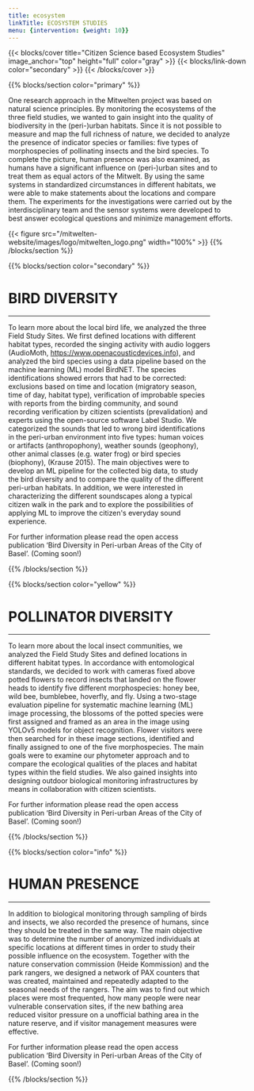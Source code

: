 ```yaml
---
title: ecosystem
linkTitle: ECOSYSTEM STUDIES 
menu: {intervention: {weight: 10}}
---
```


{{< blocks/cover title="Citizen Science based Ecosystem Studies" image_anchor="top" height="full" color="gray" >}}
{{< blocks/link-down color="secondary" >}}
{{< /blocks/cover >}}

<!-- New Section -->

{{% blocks/section color="primary" %}}
<div class="mx-auto" style="width: 90%">


One research approach in the Mitwelten project was based on natural science principles. By monitoring the ecosystems of the three field studies, we wanted to gain insight into the quality of biodiversity in the (peri-)urban habitats. Since it is not possible to measure and map the full richness of nature, we decided to analyze the presence of indicator species or families: five types of morphospecies of pollinating insects and the bird species. To complete the picture, human presence was also examined, as humans have a significant influence on (peri-)urban sites and to treat them as equal actors of the Mitwelt. By using the same systems in standardized circumstances in different habitats, we were able to make statements about the locations and compare them. The experiments for the investigations were carried out by the interdisciplinary team and the sensor systems were developed to best answer ecological questions and minimize management efforts.


{{< figure src="/mitwelten-website/images/logo/mitwelten_logo.png" width="100%" >}}
{{% /blocks/section %}}



<!-- New Section -->

{{% blocks/section color="secondary" %}}
<div class="mx-auto" style="width: 90%">
  <h1 class="text-center">BIRD DIVERSITY</h1>

---

To learn more about the local bird life, we analyzed the three Field Study Sites. We first defined locations with different habitat types, recorded the singing activity with audio loggers (AudioMoth, https://www.openacousticdevices.info), and analyzed the bird species using a data pipeline based on the machine learning (ML) model BirdNET. The species identifications showed errors that had to be corrected: exclusions based on time and location (migratory season, time of day, habitat type), verification of improbable species with reports from the birding community, and sound recording verification by citizen scientists (prevalidation) and experts using the open-source software Label Studio. We categorized the sounds that led to wrong bird identifications in the peri-urban environment into five types: human voices or artifacts (anthropophony), weather sounds (geophony), other animal classes (e.g. water frog) or bird species (biophony), (Krause 2015). 
The main objectives were to develop an ML pipeline for the collected big data, to study the bird diversity and to compare the quality of the different peri-urban habitats. In addition, we were interested in characterizing the different soundscapes along a typical citizen walk in the park and to explore the possibilities of applying ML to improve the citizen's everyday sound experience.

For further information please read the open access publication ‘Bird Diversity in Peri-urban Areas of the City of Basel’. (Coming soon!)


</div>
{{% /blocks/section %}}




<!-- New Section -->

{{% blocks/section color="yellow" %}}

<div class="mx-auto" style="width: 90%">
  <h1 class="text-center">POLLINATOR DIVERSITY</h1>

----

To learn more about the local insect communities, we analyzed the Field Study Sites and defined locations in different habitat types. In accordance with entomological standards, we decided to work with cameras fixed above potted flowers to record insects that landed on the flower heads to identify five different morphospecies: honey bee, wild bee, bumblebee, hoverfly, and fly. Using a two-stage evaluation pipeline for systematic machine learning (ML) image processing, the blossoms of the potted species were first assigned and framed as an area in the image using YOLOv5 models for object recognition. Flower visitors were then searched for in these image sections, identified and finally assigned to one of the five morphospecies. The main goals were to examine our phytometer approach and to compare the ecological qualities of the places and habitat types within the field studies. We also gained insights into designing outdoor biological monitoring infrastructures by means in collaboration with citizen scientists.

For further information please read the open access publication ‘Bird Diversity in Peri-urban Areas of the City of Basel’. (Coming soon!)

</div>

{{% /blocks/section %}}



<!-- New Section -->

{{% blocks/section color="info" %}}

<div class="mx-auto" style="width: 90%">
  <h1 class="text-center">HUMAN PRESENCE</h1>

----

In addition to biological monitoring through sampling of birds and insects, we also recorded the presence of humans, since they should be treated in the same way. The main objective was to determine the number of anonymized individuals at specific locations at different times in order to study their possible influence on the ecosystem. Together with the nature conservation commission (Heide Kommission) and the park rangers, we designed a network of PAX counters that was created, maintained and repeatedly adapted to the seasonal needs of the rangers. The aim was to find out which places were most frequented, how many people were near vulnerable conservation sites, if the new bathing area reduced visitor pressure on a unofficial bathing area in the nature reserve, and if visitor management measures were effective.

For further information please read the open access publication ‘Bird Diversity in Peri-urban Areas of the City of Basel’. (Coming soon!)

</div>

{{% /blocks/section %}}
